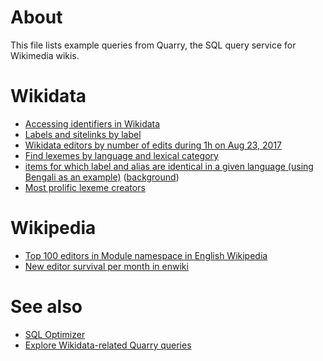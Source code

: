 # About

This file lists example queries from Quarry, the SQL query service for Wikimedia wikis.

# Wikidata

* [Accessing identifiers in Wikidata](https://quarry.wmflabs.org/query/18364)
* [Labels and sitelinks by label](https://quarry.wmflabs.org/query/13025)
* [Wikidata editors by number of edits during 1h on Aug 23, 2017](https://quarry.wmflabs.org/query/20823)
* [Find lexemes by language and lexical category](https://quarry.wmflabs.org/query/28438)
* [items for which label and alias are identical in a given language (using Bengali as an example)](https://quarry.wmflabs.org/query/28558) ([background](https://www.wikidata.org/w/index.php?title=Wikidata:Request_a_query&oldid=733566616#Alias_=_Label_(third_time,_according_to_the_archives)))
* [Most prolific lexeme creators](https://quarry.wmflabs.org/query/35995)

# Wikipedia

* [Top 100 editors in Module namespace in English Wikipedia](https://quarry.wmflabs.org/query/17556)
* [New editor survival per month in enwiki](https://quarry.wmflabs.org/query/17500)

# See also

* [SQL Optimizer](https://tools.wmflabs.org/sql-optimizer)
* [Explore Wikidata-related Quarry queries](https://www.wikidata.org/wiki/Wikidata:Wikidata_curricula/Activities/Explore_Wikidata-related_Quarry_queries)
